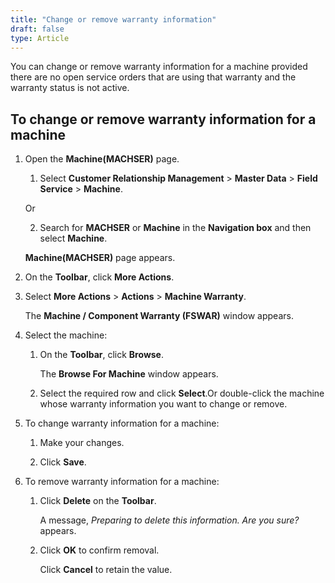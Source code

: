 ```yaml
---
title: "Change or remove warranty information"
draft: false
type: Article
---
```


You can change or remove warranty information for a machine provided there are no open service orders that are using that warranty and the warranty status is not active.

## To change or remove warranty information for a machine

1. Open the **Machine(MACHSER)** page.

    1. Select **Customer Relationship Management** > **Master Data** > **Field Service** > **Machine**.

    Or

    2. Search for **MACHSER** or **Machine** in the **Navigation box** and then select **Machine**.

    **Machine(MACHSER)** page appears.

2. On the **Toolbar**, click **More Actions**.

3. Select **More Actions** > **Actions** > **Machine Warranty**.

    The **Machine / Component Warranty (FSWAR)** window appears.

4. Select the machine:

    1. On the **Toolbar**, click **Browse**.

        The **Browse For Machine** window appears.

    2. Select the required row and click **Select**.Or double-click the machine whose warranty information you want to change or remove.

5. To change warranty information for a machine:

    1. Make your changes.

    2. Click **Save**.

6. To remove warranty information for a machine:

    1. Click **Delete** on the **Toolbar**.

        A message, *Preparing to delete this information. Are you sure?* appears.

    2. Click **OK** to confirm removal.

        Click **Cancel** to retain the value.

​